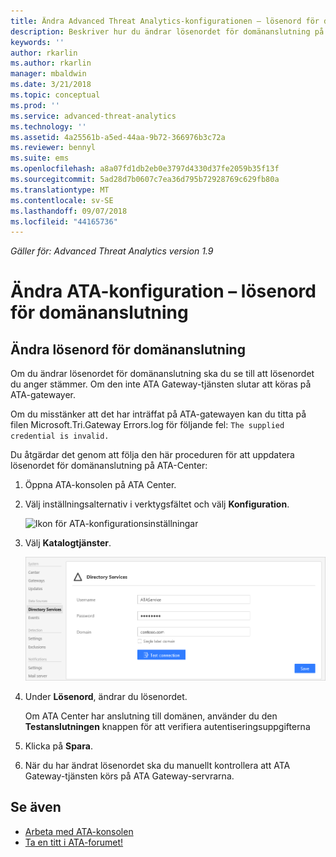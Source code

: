 ```yaml
---
title: Ändra Advanced Threat Analytics-konfigurationen – lösenord för domänanslutning | Microsoft Docs
description: Beskriver hur du ändrar lösenordet för domänanslutning på ATA-gatewayen.
keywords: ''
author: rkarlin
ms.author: rkarlin
manager: mbaldwin
ms.date: 3/21/2018
ms.topic: conceptual
ms.prod: ''
ms.service: advanced-threat-analytics
ms.technology: ''
ms.assetid: 4a25561b-a5ed-44aa-9b72-366976b3c72a
ms.reviewer: bennyl
ms.suite: ems
ms.openlocfilehash: a8a07fd1db2eb0e3797d4330d37fe2059b35f13f
ms.sourcegitcommit: 5ad28d7b0607c7ea36d795b72928769c629fb80a
ms.translationtype: MT
ms.contentlocale: sv-SE
ms.lasthandoff: 09/07/2018
ms.locfileid: "44165736"
---
```

*Gäller för: Advanced Threat Analytics version 1.9*



# <a name="change-ata-configuration---domain-connectivity-password"></a>Ändra ATA-konfiguration – lösenord för domänanslutning



## <a name="change-the-domain-connectivity-password"></a>Ändra lösenord för domänanslutning
Om du ändrar lösenordet för domänanslutning ska du se till att lösenordet du anger stämmer. Om den inte ATA Gateway-tjänsten slutar att köras på ATA-gatewayer.

Om du misstänker att det har inträffat på ATA-gatewayen kan du titta på filen Microsoft.Tri.Gateway Errors.log för följande fel: `The supplied credential is invalid.`

Du åtgärdar det genom att följa den här proceduren för att uppdatera lösenordet för domänanslutning på ATA-Center:

1.  Öppna ATA-konsolen på ATA Center.

2.  Välj inställningsalternativ i verktygsfältet och välj **Konfiguration**.

    ![Ikon för ATA-konfigurationsinställningar](media/ATA-config-icon.png)

3.  Välj **Katalogtjänster**.

    ![Bild av hur du ändrar lösenord i ATA Gateway](media/ATA-GW-change-DC-password.png)

4.  Under **Lösenord**, ändrar du lösenordet.

    Om ATA Center har anslutning till domänen, använder du den **Testanslutningen** knappen för att verifiera autentiseringsuppgifterna

5.  Klicka på **Spara**.

6.  När du har ändrat lösenordet ska du manuellt kontrollera att ATA Gateway-tjänsten körs på ATA Gateway-servrarna.



## <a name="see-also"></a>Se även
- [Arbeta med ATA-konsolen](working-with-ata-console.md)
- [Ta en titt i ATA-forumet!](https://social.technet.microsoft.com/Forums/security/home?forum=mata)
